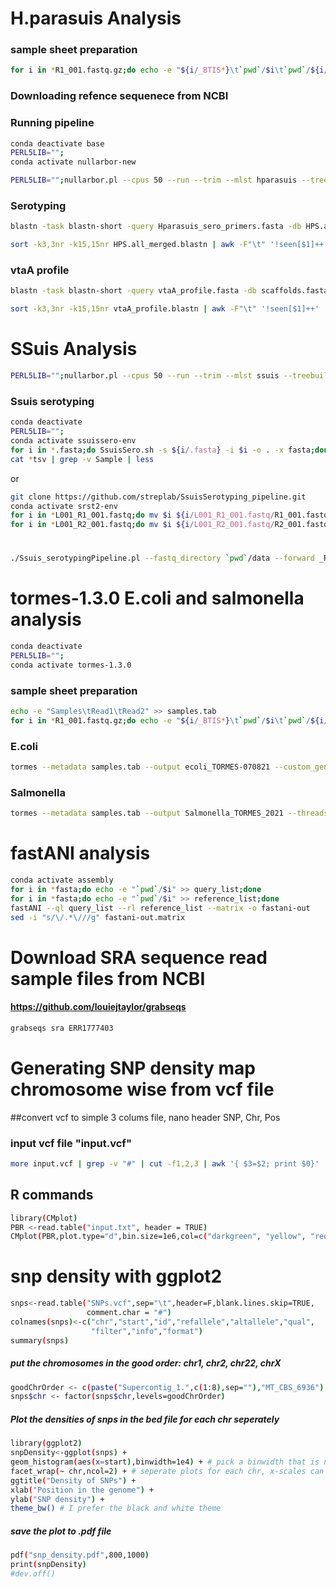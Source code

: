 # H.parasuis Analysis

### sample sheet preparation
```bash
for i in *R1_001.fastq.gz;do echo -e "${i/_BTIS*}\t`pwd`/$i\t`pwd`/${i/R1/R2}" >> samples.tab;done
```
### Downloading refence sequenece from NCBI

### Running pipeline
```bash
conda deactivate base
PERL5LIB="";
conda activate nullarbor-new

PERL5LIB="";nullarbor.pl --cpus 50 --run --trim --mlst hparasuis --treebuilder iqtree_slow --taxoner centrifuge --name Hparasuis_analysis --ref ref.fasta --input samples.tab --outdir results
```

### Serotyping
```bash
blastn -task blastn-short -query Hparasuis_sero_primers.fasta -db HPS.all_merged.fasta -out HPS.all_merged.blastn -outfmt "6 qseqid qlen qcovs stitle slen pident length mismatch gapopen qstart qend sstart send evalue bitscore" -max_target_seqs 5 -num_threads 50

sort -k3,3nr -k15,15nr HPS.all_merged.blastn | awk -F"\t" '!seen[$1]++' | less
```
### vtaA profile
```bash
blastn -task blastn-short -query vtaA_profile.fasta -db scaffolds.fasta -out vtaA_profile.blastn -outfmt "6 qseqid qlen qcovs stitle slen pident length mismatch gapopen qstart qend sstart send evalue bitscore" -max_target_seqs 5 -num_threads 50

sort -k3,3nr -k15,15nr vtaA_profile.blastn | awk -F"\t" '!seen[$1]++' | less
```



# SSuis Analysis
```bash
PERL5LIB="";nullarbor.pl --cpus 50 --run --trim --mlst ssuis --treebuilder iqtree_slow --taxoner centrifuge --name ssuis_analysis --ref Ssuis_ref.fa --input samples.tab --outdir results
```
### Ssuis serotyping
```bash
conda deactivate
PERL5LIB="";
conda activate ssuissero-env
for i in *.fasta;do SsuisSero.sh -s ${i/.fasta} -i $i -o . -x fasta;done
cat *tsv | grep -v Sample | less
```
or

```bash
git clone https://github.com/streplab/SsuisSerotyping_pipeline.git
conda activate srst2-env
for i in *L001_R1_001.fastq;do mv $i ${i/L001_R1_001.fastq/R1_001.fastq};done
for i in *L001_R2_001.fastq;do mv $i ${i/L001_R2_001.fastq/R2_001.fastq};done
```
#
```bash
./Ssuis_serotypingPipeline.pl --fastq_directory `pwd`/data --forward _R1_001 --reverse _R2_001 --ends pe
```

# tormes-1.3.0 E.coli and salmonella analysis
```bash
conda deactivate
PERL5LIB="";
conda activate tormes-1.3.0
```
### sample sheet preparation
```bash
echo -e "Samples\tRead1\tRead2" >> samples.tab
for i in *R1_001.fastq.gz;do echo -e "${i/_BTIS*}\t`pwd`/$i\t`pwd`/${i/R1/R2}" >> samples.tab;done
```
### E.coli
```bash
tormes --metadata samples.tab --output ecoli_TORMES-070821 --custom_genes_db ecoli_virulence --threads 32 --min_len 36 --genera Escherichia
```
### Salmonella
```bash
tormes --metadata samples.tab --output Salmonella_TORMES_2021 --threads 32 --min_len 36 --genera Salmonella
```

# fastANI analysis
```bash
conda activate assembly
for i in *fasta;do echo -e "`pwd`/$i" >> query_list;done
for i in *fasta;do echo -e "`pwd`/$i" >> reference_list;done
fastANI --ql query_list --rl reference_list --matrix -o fastani-out
sed -i "s/\/.*\///g" fastani-out.matrix
```

# Download SRA sequence read sample files from NCBI 
#### https://github.com/louiejtaylor/grabseqs
```bash
grabseqs sra ERR1777403
```
# Generating SNP density map chromosome wise from vcf file  

##convert vcf to simple 3 colums file, nano header SNP, Chr, Pos
### input vcf file "input.vcf"
```bash
more input.vcf | grep -v "#" | cut -f1,2,3 | awk '{ $3=$2; print $0}' | awk '{ $2=$1; print $0}' | awk '{ $1=$2__$3; print $0}' > input.txt
```

## R commands
```bash
library(CMplot)
PBR <-read.table("input.txt", header = TRUE)
CMplot(PBR,plot.type="d",bin.size=1e6,col=c("darkgreen", "yellow", "red"),file="jpg",memo="",dpi=300)
```

# snp density with ggplot2
```bash
snps<-read.table("SNPs.vcf",sep="\t",header=F,blank.lines.skip=TRUE,
                 comment.char = "#")
colnames(snps)<-c("chr","start","id","refallele","altallele","qual",
                  "filter","info","format")
summary(snps)
```
##### put the chromosomes in the good order: chr1, chr2, chr22, chrX
```bash
goodChrOrder <- c(paste("Supercontig_1.",c(1:8),sep=""),"MT_CBS_6936")
snps$chr <- factor(snps$chr,levels=goodChrOrder)
```

##### Plot the densities of snps in the bed file for each chr seperately
```bash
library(ggplot2)
snpDensity<-ggplot(snps) + 
geom_histogram(aes(x=start),binwidth=1e4) + # pick a binwidth that is not too small 
facet_wrap(~ chr,ncol=2) + # seperate plots for each chr, x-scales can differ from chr to chr
ggtitle("Density of SNPs") +
xlab("Position in the genome") + 
ylab("SNP density") + 
theme_bw() # I prefer the black and white theme
```

##### save the plot to .pdf file
```bash
pdf("snp_density.pdf",800,1000)
print(snpDensity)
#dev.off()
```



